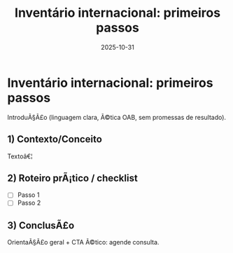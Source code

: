 ﻿---
title: "Inventário internacional: primeiros passos"
excerpt: ""
description: ""
date: "2025-10-31"
draft: false
tags: []
---

# Inventário internacional: primeiros passos

IntroduÃ§Ã£o (linguagem clara, Ã©tica OAB, sem promessas de resultado).

## 1) Contexto/Conceito
Textoâ€¦

## 2) Roteiro prÃ¡tico / checklist
- [ ] Passo 1
- [ ] Passo 2

## 3) ConclusÃ£o
OrientaÃ§Ã£o geral + CTA Ã©tico: agende consulta.
